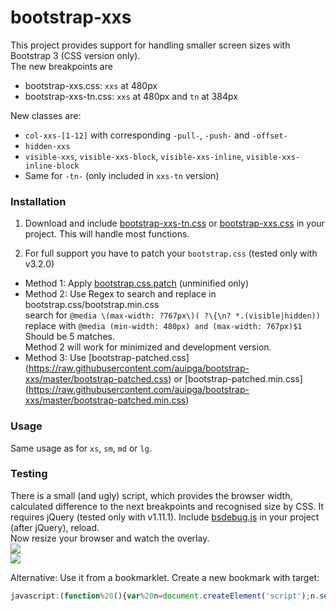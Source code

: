 bootstrap-xxs
=============

This project provides support for handling smaller screen sizes with Bootstrap 3 (CSS version only).<br>
The new breakpoints are
* bootstrap-xxs.css: `xxs` at 480px
* bootstrap-xxs-tn.css: `xxs` at 480px and `tn` at 384px

New classes are:
* `col-xxs-[1-12]` with corresponding `-pull-`, `-push-` and `-offset-`
* `hidden-xxs`
* `visible-xxs`, `visible-xxs-block`, `visible-xxs-inline`, `visible-xxs-inline-block`
* Same for `-tn-` (only included in `xxs-tn` version)

### Installation

1. Download and include [bootstrap-xxs-tn.css](https://raw.githubusercontent.com/auipga/bootstrap-xxs/master/bootstrap-xxs-tn.css) or [bootstrap-xxs.css](https://raw.githubusercontent.com/auipga/bootstrap-xxs/master/bootstrap-xxs.css)  in your project. This will handle most functions.

2. For full support you have to patch your `bootstrap.css` (tested only with v3.2.0)
  * Method 1: Apply [bootstrap.css.patch](https://raw.githubusercontent.com/auipga/bootstrap-xxs/master/bootstrap.css.patch) (unminified only)
  * Method 2: Use Regex to search and replace in bootstrap.css/bootstrap.min.css<br>
search for `@media \(max-width: ?767px\)( ?\{\n? *.(visible|hidden))`<br>
replace with `@media (min-width: 480px) and (max-width: 767px)$1`<br>
Should be 5 matches.<br>
Method 2 will work for minimized and development version.
  * Method 3: Use [bootstrap-patched.css] (https://raw.githubusercontent.com/auipga/bootstrap-xxs/master/bootstrap-patched.css) or [bootstrap-patched.min.css] (https://raw.githubusercontent.com/auipga/bootstrap-xxs/master/bootstrap-patched.min.css)

### Usage

Same usage as for `xs`, `sm`, `md` or `lg`.

### Testing
There is a small (and ugly) script, which provides the browser width, calculated difference to the next breakpoints and recognised size by CSS. It requires jQuery (tested only with v1.11.1). Include [bsdebug.js](https://raw.githubusercontent.com/auipga/bootstrap-xxs/master/bsdebug.js) in your project (after jQuery), reload.<br>
Now resize your browser and watch the overlay.<br>
![](https://raw.githubusercontent.com/auipga/bootstrap-xxs/master/doc_images/bsdebug_1.png)<br>
![](https://raw.githubusercontent.com/auipga/bootstrap-xxs/master/doc_images/bsdebug_2.png)

Alternative: Use it from a bookmarklet. Create a new bookmark with target:
```javascript
javascript:(function%20(){var%20n=document.createElement('script');n.setAttribute('language','JavaScript');n.setAttribute('src','https://raw.githubusercontent.com/auipga/bootstrap-xxs/master/bsdebug_bookmarklet.min.js?rand='+new%20Date().getTime());document.body.appendChild(n);})();
```
